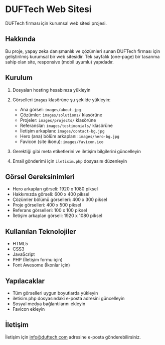 # DUFTech Web Sitesi

DUFTech firması için kurumsal web sitesi projesi.

## Hakkında

Bu proje, yapay zeka danışmanlık ve çözümleri sunan DUFTech firması için geliştirilmiş kurumsal bir web sitesidir. Tek sayfalık (one-page) bir tasarıma sahip olan site, responsive (mobil uyumlu) yapıdadır.

## Kurulum

1. Dosyaları hosting hesabınıza yükleyin
2. Görselleri `images` klasörüne şu şekilde yükleyin:
   - Ana görsel: `images/about.jpg`
   - Çözümler: `images/solutions/` klasörüne
   - Projeler: `images/projects/` klasörüne
   - Referanslar: `images/testimonials/` klasörüne
   - İletişim arkaplanı: `images/contact-bg.jpg` 
   - Hero (ana) bölüm arkaplanı: `images/hero-bg.jpg`
   - Favicon (site ikonu): `images/favicon.ico`

3. Gerektiği gibi meta etiketlerini ve iletişim bilgilerini güncelleyin
4. Email gönderimi için `iletisim.php` dosyasını düzenleyin

## Görsel Gereksinimleri

- Hero arkaplan görseli: 1920 x 1080 piksel
- Hakkımızda görseli: 600 x 400 piksel
- Çözümler bölümü görselleri: 400 x 300 piksel
- Proje görselleri: 400 x 500 piksel
- Referans görselleri: 100 x 100 piksel
- İletişim arkaplan görseli: 1920 x 1080 piksel

## Kullanılan Teknolojiler

- HTML5
- CSS3
- JavaScript
- PHP (İletişim formu için)
- Font Awesome (İkonlar için)

## Yapılacaklar

- Tüm görselleri uygun boyutlarda yükleyin
- iletisim.php dosyasındaki e-posta adresini güncelleyin
- Sosyal medya bağlantılarını ekleyin
- Favicon ekleyin

## İletişim

İletişim için [info@duftech.com](mailto:info@duftech.com) adresine e-posta gönderebilirsiniz. 